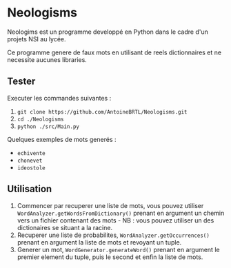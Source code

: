 # Neologisms
Neologims est un programme developpé en Python dans le cadre d'un projets NSI au lycée.

Ce programme genere de faux mots en utilisant de reels dictionnaires et ne necessite aucunes libraries.

## Tester
Executer les commandes suivantes :
1. `git clone https://github.com/AntoineBRTL/Neologisms.git`
2. `cd ./Neologisms`
3. `python ./src/Main.py`

Quelques exemples de mots generés :
- `echivente`
- `chonevet`
- `ideostole`

## Utilisation
1. Commencer par recuperer une liste de mots, vous pouvez utiliser
`WordAnalyzer.getWordsFromDictionary()` prenant en argument un chemin vers un fichier contenant des mots - NB : vous pouvez utiliser un des dictionaires se situant a la racine.
2. Recuperer une liste de probabilites, `WordAnalyzer.getOccurrences()` prenant en argument la liste de mots et revoyant un tuple.
3. Generer un mot, `WordGenerator.generateWord()` prenant en argument le premier element du tuple, puis le second et enfin la liste de mots.